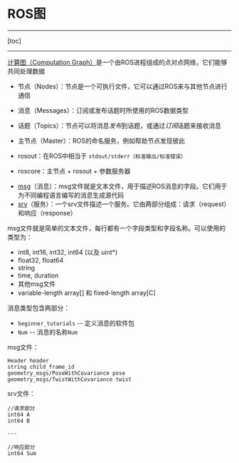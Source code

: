 # ROS图

---

[toc]



---

[计算图（Computation Graph）](http://wiki.ros.org/cn/ROS/Concepts#ROS.2Bi6F7l1b.2BXEJrIQ-)是一个由ROS进程组成的点对点网络，它们能够共同处理数据

+ 节点（Nodes）：节点是一个可执行文件，它可以通过ROS来与其他节点进行通信

+ 消息（Messages）：订阅或发布话题时所使用的ROS数据类型

+ 话题（Topics）：节点可以将消息*发布*到话题，或通过*订阅*话题来接收消息
+ 主节点（Master）：ROS的命名服务，例如帮助节点发现彼此
+ rosout：在ROS中相当于 `stdout/stderr（标准输出/标准错误）`
+ roscore：主节点 + rosout + 参数服务器





- [msg](http://wiki.ros.org/msg)（消息）：msg文件就是文本文件，用于描述ROS消息的字段。它们用于为不同编程语言编写的消息生成源代码
- [srv](http://wiki.ros.org/srv)（服务）：一个srv文件描述一个服务。它由两部分组成：请求（request）和响应（response）

msg文件就是简单的文本文件，每行都有一个字段类型和字段名称。可以使用的类型为：

- int8, int16, int32, int64 (以及 uint*)
- float32, float64
- string
- time, duration
- 其他msg文件
- variable-length array[] 和 fixed-length array[C]



消息类型包含两部分：

- `beginner_tutorials` -- 定义消息的软件包
- `Num` -- 消息的名称`Num`



msg文件：

```msg
Header header
string child_frame_id
geometry_msgs/PoseWithCovariance pose
geometry_msgs/TwistWithCovariance twist
```



srv文件：

```srv
//请求部分
int64 A
int64 B

---

//响应部分
int64 Sum
```



